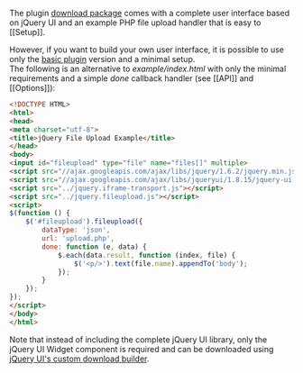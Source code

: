 The plugin [download package](https://github.com/blueimp/jQuery-File-Upload/archives/master) comes with a complete user interface based on jQuery UI and an example PHP file upload handler that is easy to [[Setup]].

However, if you want to build your own user interface, it is possible to use only the [basic plugin](https://github.com/blueimp/jQuery-File-Upload/blob/master/jquery.fileupload.js) version and a minimal setup.  
The following is an alternative to *example/index.html* with only the minimal requirements and a simple *done* callback handler (see [[API]] and [[Options]]):

```html
<!DOCTYPE HTML>
<html>
<head>
<meta charset="utf-8">
<title>jQuery File Upload Example</title>
</head>
<body>
<input id="fileupload" type="file" name="files[]" multiple>
<script src="//ajax.googleapis.com/ajax/libs/jquery/1.6.2/jquery.min.js"></script>
<script src="//ajax.googleapis.com/ajax/libs/jqueryui/1.8.15/jquery-ui.min.js"></script>
<script src="../jquery.iframe-transport.js"></script>
<script src="../jquery.fileupload.js"></script>
<script>
$(function () {
    $('#fileupload').fileupload({
        dataType: 'json',
        url: 'upload.php',
        done: function (e, data) {
            $.each(data.result, function (index, file) {
                $('<p/>').text(file.name).appendTo('body');
            });
        }
    });
});
</script>
</body> 
</html>
```

Note that instead of including the complete jQuery UI library, only the jQuery UI Widget component is required and can be downloaded using [jQuery UI's custom download builder](http://jqueryui.com/download).